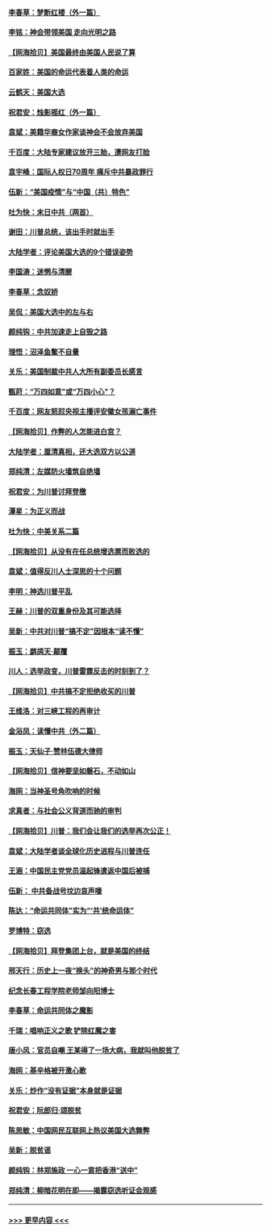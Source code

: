 #### [李春草：梦断红楼（外一篇）](../pages/nsc993/n12619122.md?t=12142251) 
#### [李铭：神会带领美国 走向光明之路](../pages/nsc993/n12618584.md?t=12142251) 
#### [【网海拾贝】美国最终由美国人民说了算](../pages/nsc993/n12617255.md?t=12142251) 
#### [百家姓：美国的命运代表着人类的命运](../pages/nsc993/n12615838.md?t=12142251) 
#### [云鹤天：美国大选](../pages/nsc993/n12615994.md?t=12142251) 
#### [祝君安：烛影摇红（外一篇）](../pages/nsc993/n12615975.md?t=12142251) 
#### [袁斌：美籍华裔女作家谈神会不会放弃美国](../pages/nsc993/n12615263.md?t=12142251) 
#### [千百度：大陆专家建议放开三胎，遭网友打脸](../pages/nsc993/n12614456.md?t=12142251) 
#### [袁宇峰：国际人权日70周年 痛斥中共暴政罪行](../pages/nsc993/n12611965.md?t=12142251) 
#### [伍新：“美国疫情”与“中国（共）特色”](../pages/nsc993/n12611463.md?t=12142251) 
#### [吐为快：末日中共（两首）](../pages/nsc993/n12611461.md?t=12142251) 
#### [谢田：川普总统，该出手时就出手](../pages/nsc993/n12610905.md?t=12142251) 
#### [大陆学者：评论美国大选的9个错误姿势](../pages/nsc993/n12609586.md?t=12142251) 
#### [李国涛：迷惘与清醒](../pages/nsc993/n12607532.md?t=12142251) 
#### [李春草：念奴娇](../pages/nsc993/n12607083.md?t=12142251) 
#### [吴侃：美国大选中的左与右](../pages/nsc993/n12607054.md?t=12142251) 
#### [颜纯钩：中共加速走上自毁之路](../pages/nsc993/n12606473.md?t=12142251) 
#### [理悟：沼泽鱼鳖不自量](../pages/nsc993/n12606454.md?t=12142251) 
#### [关乐：美国制裁中共人大所有副委员长感言](../pages/nsc993/n12606442.md?t=12142251) 
#### [甄莳：“万四如意”或“万四小心”？](../pages/nsc993/n12606091.md?t=12142251) 
#### [千百度：网友怒怼央视主播评安徽女孩溺亡事件](../pages/nsc993/n12605370.md?t=12142251) 
#### [【网海拾贝】作弊的人怎能进白宫？](../pages/nsc993/n12603546.md?t=12142251) 
#### [大陆学者：厘清真相，还大选双方以公道](../pages/nsc993/n12603475.md?t=12142251) 
#### [郑纯清：左媒防火墙筑自绝墙](../pages/nsc993/n12602226.md?t=12142251) 
#### [祝君安：为川普讨拜登檄](../pages/nsc993/n12602199.md?t=12142251) 
#### [潭星：为正义而战](../pages/nsc993/n12600926.md?t=12142251) 
#### [吐为快：中美关系二篇](../pages/nsc993/n12600908.md?t=12142251) 
#### [【网海拾贝】从没有在任总统增选票而败选的](../pages/nsc993/n12600435.md?t=12142251) 
#### [袁斌：值得反川人士深思的十个问题](../pages/nsc993/n12600332.md?t=12142251) 
#### [李明：神选川普平乱](../pages/nsc993/n12599751.md?t=12142251) 
#### [王赫：川普的双重身份及其可能选择](../pages/nsc993/n12599723.md?t=12142251) 
#### [吴新：中共对川普“搞不定”因根本“读不懂”](../pages/nsc993/n12599502.md?t=12142251) 
#### [振玉：鹧鸪天‧颠覆](../pages/nsc993/n12599494.md?t=12142251) 
#### [川人：选举政变，川普雷霆反击的时刻到了？](../pages/nsc993/n12599291.md?t=12142251) 
#### [【网海拾贝】中共搞不定拒绝收买的川普](../pages/nsc993/n12598955.md?t=12142251) 
#### [王维洛：对三峡工程的再审计](../pages/nsc993/n12598436.md?t=12142251) 
#### [金浴凤：读懂中共（外二篇）](../pages/nsc993/n12597943.md?t=12142251) 
#### [振玉：天仙子‧赞林伍德大律师](../pages/nsc993/n12597929.md?t=12142251) 
#### [【网海拾贝】信神要坚如磐石，不动如山](../pages/nsc993/n12597901.md?t=12142251) 
#### [海网：当神圣号角吹响的时候](../pages/nsc993/n12595891.md?t=12142251) 
#### [求真者：与社会公义背道而驰的审判](../pages/nsc993/n12595868.md?t=12142251) 
#### [【网海拾贝】川普：我们会让我们的选举再次公正！](../pages/nsc993/n12594930.md?t=12142251) 
#### [袁斌：大陆学者谈全球化历史进程与川普连任](../pages/nsc993/n12594690.md?t=12142251) 
#### [王涵：中国民主党党员温起锋遣返中国后被捕](../pages/nsc993/n12594540.md?t=12142251) 
#### [伍新： 中共备战号坟边哀声嚎](../pages/nsc993/n12593086.md?t=12142251) 
#### [陈达：“命运共同体”实为“‘共’统命运体”](../pages/nsc993/n12590865.md?t=12142251) 
#### [罗博特：窃选](../pages/nsc993/n12590619.md?t=12142251) 
#### [【网海拾贝】拜登集团上台，就是美国的终结](../pages/nsc993/n12589725.md?t=12142251) 
#### [邢天行：历史上一夜“换头”的神奇男与那个时代](../pages/nsc993/n12589424.md?t=12142251) 
#### [纪念长春工程学院老师邹向阳博士](../pages/nsc993/n12585390.md?t=12142251) 
#### [李春草：命运共同体之魔影](../pages/nsc993/n12585026.md?t=12142251) 
#### [千瑞：唱响正义之歌 铲除红魔之害](../pages/nsc993/n12585002.md?t=12142251) 
#### [唐小风：官员自嘲 王某得了一场大病，我就叫他脱贫了](../pages/nsc993/n12584981.md?t=12142251) 
#### [海网：基辛格被开激心歌](../pages/nsc993/n12584946.md?t=12142251) 
#### [关乐：炒作“没有证据”本身就是证据](../pages/nsc993/n12583146.md?t=12142251) 
#### [祝君安：阮郎归‧颂脱贫](../pages/nsc993/n12583119.md?t=12142251) 
#### [陈思敏：中国网民互联网上热议美国大选舞弊](../pages/nsc993/n12582845.md?t=12142251) 
#### [吴新：脱贫谣](../pages/nsc993/n12580839.md?t=12142251) 
#### [颜纯钩：林郑施政 一心一意把香港“送中”](../pages/nsc993/n12580805.md?t=12142251) 
#### [郑纯清：柳暗花明在即——揭露窃选听证会观感](../pages/nsc993/n12580795.md?t=12142251) 

----
#### [ >>> 更早内容 <<< ](../indexes/nsc993-earlier.md)
